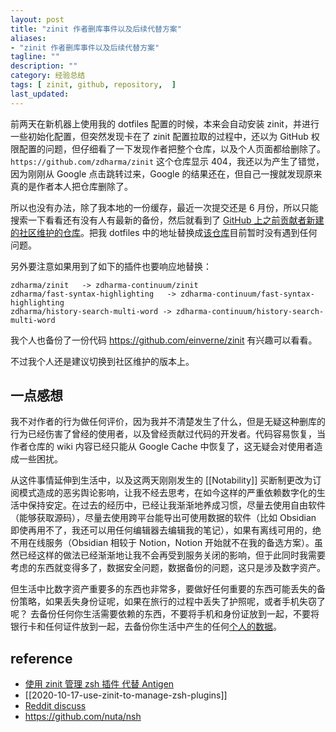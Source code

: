 ```yaml
---
layout: post
title: "zinit 作者删库事件以及后续代替方案"
aliases: 
- "zinit 作者删库事件以及后续代替方案"
tagline: ""
description: ""
category: 经验总结
tags: [ zinit, github, repository,  ]
last_updated:
---
```


前两天在新机器上使用我的 dotfiles 配置的时候，本来会自动安装 zinit，并进行一些初始化配置，但突然发现卡在了 zinit 配置拉取的过程中，还以为 GitHub 权限配置的问题，但仔细看了一下发现作者把整个仓库，以及个人页面都给删除了。 `https://github.com/zdharma/zinit` 这个仓库显示 404，我还以为产生了错觉，因为刚刚从 Google 点击跳转过来，Google 的结果还在，但自己一搜就发现原来真的是作者本人把仓库删除了。

所以也没有办法，除了我本地的一份缓存，最近一次提交还是 6 月份，所以只能搜索一下看看还有没有人有最新的备份，然后就看到了 [GitHub 上之前贡献者新建的社区维护的仓库](https://github.com/zdharma-continuum/I_WANT_TO_HELP)。把我 dotfiles 中的地址替换成[该仓库](https://github.com/zdharma-continuum)目前暂时没有遇到任何问题。

另外要注意如果用到了如下的插件也要响应地替换：

    zdharma/zinit   -> zdharma-continuum/zinit
    zdharma/fast-syntax-highlighting   -> zdharma-continuum/fast-syntax-highlighting
    zdharma/history-search-multi-word -> zdharma-continuum/history-search-multi-word

我个人也备份了一份代码 <https://github.com/einverne/zinit> 有兴趣可以看看。

不过我个人还是建议切换到社区维护的版本上。

## 一点感想

我不对作者的行为做任何评价，因为我并不清楚发生了什么，但是无疑这种删库的行为已经伤害了曾经的使用者，以及曾经贡献过代码的开发者。代码容易恢复，当作者仓库的 wiki 内容已经只能从 Google Cache 中恢复了，这无疑会对使用者造成一些困扰。

从这件事情延伸到生活中，以及这两天刚刚发生的 [[Notability]] 买断制更改为订阅模式造成的恶劣舆论影响，让我不经去思考，在如今这样的严重依赖数字化的生活中保持安定。在过去的经历中，已经让我渐渐地养成习惯，尽量去使用自由软件（能够获取源码），尽量去使用跨平台能导出可使用数据的软件（比如 Obsidian 即使再用不了，我还可以用任何编辑器去编辑我的笔记），如果有离线可用的，绝不用在线服务（Obsidian 相较于 Notion，Notion 开始就不在我的备选方案）。虽然已经这样的做法已经渐渐地让我不会再受到服务关闭的影响，但于此同时我需要考虑的东西就变得多了，数据安全问题，数据备份的问题，这只是涉及数字资产。

但生活中比数字资产重要多的东西也非常多，要做好任何重要的东西可能丢失的备份策略，如果丢失身份证呢，如果在旅行的过程中丢失了护照呢，或者手机失窃了呢？ 去备份任何你生活需要依赖的东西，不要将手机和身份证放到一起，不要将银行卡和任何证件放到一起，去备份你生活中产生的任何[个人的数据](/post/2020/01/backup-data-and-system.html)。

## reference

- [使用 zinit 管理 zsh 插件 代替 Antigen](/post/2020/10/use-zinit-to-manage-zsh-plugins.html)
- [[2020-10-17-use-zinit-to-manage-zsh-plugins]]
- [Reddit discuss](https://www.reddit.com/r/zinit/comments/ffohjj/zinit_project_status_paranoia/)
- <https://github.com/nuta/nsh>